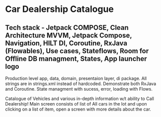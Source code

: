 # Car Dealership Catalogue
## Tech stack - Jetpack COMPOSE, Clean Architecture MVVM, Jetpack Compose, Navigation, HILT DI, Coroutine, RxJava (Flowables), Use cases, Stateflows, Room for Offline DB managment, States, App launcher logo
Production level app, data, domain, presentaion layer, di package. All strings are in strings.xml instead of hardcoded. Demonstrate both RxJava and Coroutine. State managment with sucess, error, loading with Flows.




Catalogue of Vehicles and various in-depth information w/t ability to Call Dealership! Main screen consists of list of All cars in the lot and upon clicking on a list of item, open a screen with more details about the car. 
